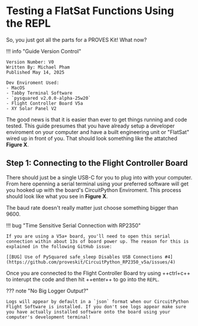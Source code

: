 # Testing a FlatSat Functions Using the REPL
So, you just got all the parts for a PROVES Kit! What now?

!!! info "Guide Version Control"

    Version Number: V0
    Written By: Michael Pham
    Published May 14, 2025
    
    Dev Enviroment Used:
    - MacOS
    - Tabby Terminal Software
    - `pysquared v2.0.0-alpha-25w20`
    - Flight Controller Board V5a
    - XY Solar Panel V2

The good news is that it is easier than ever to get things running and code tested. This guide presumes that you have already setup a developer enviroment on your computer and have a built engineering unit or "FlatSat" wired up in front of you. That should look something like the attatched **Figure X**.

## Step 1: Connecting to the Flight Controller Board
There should just be a single USB-C for you to plug into with your computer. From here openning a serial terminal using your preferred software will get you hooked up with the board's CircuitPython Enviroment. This process should look like what you see in **Figure X**. 

The baud rate doesn't really matter just choose something bigger than 9600.

!!! bug "Time Sensitive Serial Connection with RP2350"

    If you are using a V5a+ board, you'll need to open this serial connection within about 13s of board power up. The reason for this is explained in the following GitHub issue:

    [[BUG] Use of PySquared safe_sleep Disables USB Connections #4](https://github.com/proveskit/CircuitPython_RP2350_v5a/issues/4)

Once you are connected to the Flight Controller Board try using ++ctrl+c++ to interupt the code and then hit ++enter++ to go into the `REPL`.

??? note "No Big Logger Output?"

    Logs will appear by default in a `json` format when our CircuitPython Flight Software is installed. If you don't see logs appear make sure you have actually installed software onto the board using your computer's development terminal!

    
